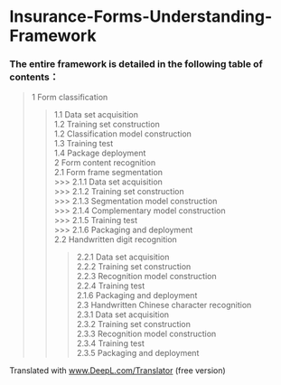 # Insurance-Forms-Understanding-Framework

### The entire framework is detailed in the following table of contents：

> 1 Form classification  
  >> 1.1 Data set acquisition  
  >> 1.2 Training set construction  
  >> 1.2 Classification model construction  
  >> 1.3 Training test  
  >> 1.4 Package deployment  
> 2 Form content recognition  
  >> 2.1 Form frame segmentation  
    >>> 2.1.1 Data set acquisition  
    >>> 2.1.2 Training set construction  
    >>> 2.1.3 Segmentation model construction  
    >>> 2.1.4 Complementary model construction  
    >>> 2.1.5 Training test  
    >>> 2.1.6 Packaging and deployment  
>> 2.2 Handwritten digit recognition  
>>> 2.2.1 Data set acquisition  
>>> 2.2.2 Training set construction  
>>> 2.2.3 Recognition model construction  
>>> 2.2.4 Training test  
>>> 2.1.6 Packaging and deployment  
>> 2.3 Handwritten Chinese character recognition  
>>> 2.3.1 Data set acquisition  
>>> 2.3.2 Training set construction  
>>> 2.3.3 Recognition model construction  
>>> 2.3.4 Training test  
>>> 2.3.5 Packaging and deployment  

Translated with www.DeepL.com/Translator (free version)
